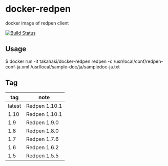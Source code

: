 # docker-redpen
docker image of redpen client

[![Build Status](https://travis-ci.org/takahasi/docker-redpen.svg?branch=master)](https://travis-ci.org/takahasi/docker-redpen)

## Usage

$ docker run -it takahasi/docker-redpen redpen -c /usr/local/conf/redpen-conf-ja.xml /usr/local/sample-doc/ja/sampledoc-ja.txt

## Tag

|tag|note|
|---|----|
|latest|Redpen 1.10.1|
|1.10|Redpen 1.10.1|
|1.9|Redpen 1.9.0|
|1.8|Redpen 1.8.0|
|1.7|Redpen 1.7.6|
|1.6|Redpen 1.6.2|
|1.5|Redpen 1.5.5|
